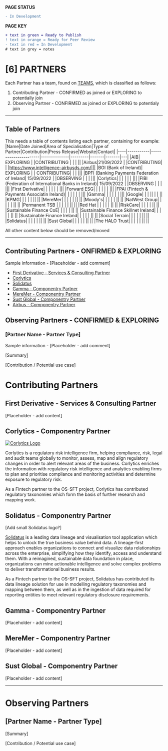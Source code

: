 **PAGE STATUS**
```diff
- In Development
```

**PAGE KEY**
```diff
+ text in green = Ready to Publish
! text in orange = Ready for Peer Review
- text in red = In Development
# text in grey = notes
```

# [6] PARTNERS
Each Partner has a team, found on [TEAMS](https://github.com/orgs/FD-SustainableFinance/teams), which is classified as follows:
1. Contributing Partner - CONFIRMED as joined or EXPLORING to potentially join
2. Observing Partner - CONFIRMED as joined or EXPLORING to potentialy join

-------------------------
## Table of Partners
This needs a table of contents listing each partner, containing for example:
|Name|Date Joined|Area of Specialisation|Type of Partner|Contribution|Press Release|Website|Contact|
|----|-----------|----------------------|--------------|---------|-------|-------|---|
|AIB| EXPLORING | |CONTRIBUTING | | | ||
|Airbus|21/09/2022  | |CONTRIBUTING| | |https://www.intelligence-airbusds.com/|||
|BOI (Bank of Ireland)| EXPLORING | | CONTRIBUTING| | | |||
|BPFI (Banking Payments Federation of Ireland| 15/09/2022 | |OBSERVING | | | |||
|Corlytics| | | | | | |||
|FIBI (Federation of International Banks in Ireland)| 15/09/2022 | |OBSERVING | | | ||| 
|First Derivative|  | | | | | |||
|Forward ESG| | | | | | |||
|FPAI (Fintech & Payments Associatin Ireland)| | | | | | |||
|Gamma| | | | | | |||
|Google| | | || | | ||
|KPMG| | | | | || ||
|MereMer| | | | | || ||
|Moody's| | | | | || ||
|NatWest Group| | | | | || ||
|Permanent TSB | | | | | || ||
|Red Hat | | | | | || ||
|RiskCare| | | | | || ||
|Sustainable Finance CoE| | | | | || ||
|Sustainable Finance Skillnet Ireland| | | | | || ||
|Sustainable Finance Ireland| | | | | || ||
|Social Terrain| | | | | || ||
|Solidatus| | | | | || ||
|Sust Global| | | | | || ||
|The HALO Trust| | | | | || ||

All other content below should be removed/moved

----------------------------------------

## Contributing Partners - ONFIRMED & EXPLORING
Sample information - [Placeholder - add comment]
* [First Derivative - Services & Consulting Partner](https://github.com/FD-SustainableFinance/First-Derivative/tree/main)
* [Corlytics](https://github.com/FD-SustainableFinance/Corlytics/tree/main)
* [Solidatus](https://github.com/FD-SustainableFinance/Solidatus/tree/main)
* [Gamma - Componentry Partner](https://github.com/FD-SustainableFinance/Gamma)
* [MereMer - Componentry Partner](https://github.com/FD-SustainableFinance/MereMer)
* [Sust Global - Componentry Partner](https://github.com/FD-SustainableFinance/Sust-Global)
* [Airbus - Componentry Partner](https://github.com/FD-SustainableFinance/Airbus/tree/main)

## Observing Partners - CONFIRMED & EXPLORING

### [Partner Name - Partner Type]
Sample information - [Placeholder - add comment]

[Summary]

[Contribution / Potential use case]

# Contributing Partners

## First Derivative - Services & Consulting Partner

[Placeholder - add content]

## Corlytics - Componentry Partner

[![Corlytics Logo](https://www.corlytics.com/wp-content/themes/corlytics/img/logo_tag.png)](https://www.corlytics.com/)

Corlytics is a regulatory risk intelligence firm, helping compliance, risk, legal and audit teams globally to monitor, assess, map and align regulatory changes in order to alert relevant areas of the business. Corlytics enriches the information with regulatory risk intelligence and analytics enabling firms to plan and prioritise compliance and monitoring activities and determine exposure to regulatory risk.

As a Fintech partner to the OS-SFT project, Corlytics has contributed regulatory taxonomies which form the basis of further research and mapping work.

## Solidatus - Componentry Partner

[Add small Solidatus logo?]

[Solidatus](https://www.solidatus.com/) is a leading data lineage and visualisation tool application which helps to unlock the true business value behind data. A lineage-first approach enables organizations to connect and visualize data relationships across the enterprise, simplifying how they identify, access and understand them. With a reimagined, sustainable data foundation in place, organizations can mine actionable intelligence and solve complex problems to deliver transformational business results.

As a Fintech partner to the OS-SFT project, Solidatus has contributed its data lineage solution for use in modelling regulatory taxonomies and mapping between them, as well as in the ingestion of data required for reporting entities to meet relevant regulatory disclosure requirements.

## Gamma - Componentry Partner

[Placeholder - add content]

## MereMer - Componentry Partner

[Placeholder - add content]

## Sust Global - Componentry Partner

[Placeholder - add content]

---

# Observing Partners

## [Partner Name - Partner Type]

[Summary]

[Contribution / Potential use case]
